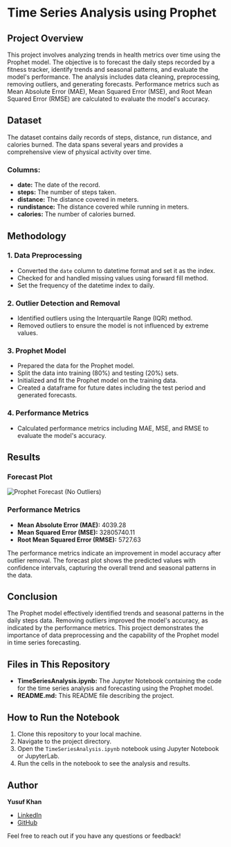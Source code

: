 # Time Series Analysis using Prophet

## Project Overview

This project involves analyzing trends in health metrics over time using the Prophet model. The objective is to forecast the daily steps recorded by a fitness tracker, identify trends and seasonal patterns, and evaluate the model's performance. The analysis includes data cleaning, preprocessing, removing outliers, and generating forecasts. Performance metrics such as Mean Absolute Error (MAE), Mean Squared Error (MSE), and Root Mean Squared Error (RMSE) are calculated to evaluate the model's accuracy.

## Dataset

The dataset contains daily records of steps, distance, run distance, and calories burned. The data spans several years and provides a comprehensive view of physical activity over time.

### Columns:
- **date:** The date of the record.
- **steps:** The number of steps taken.
- **distance:** The distance covered in meters.
- **rundistance:** The distance covered while running in meters.
- **calories:** The number of calories burned.

## Methodology

### 1. Data Preprocessing
- Converted the `date` column to datetime format and set it as the index.
- Checked for and handled missing values using forward fill method.
- Set the frequency of the datetime index to daily.

### 2. Outlier Detection and Removal
- Identified outliers using the Interquartile Range (IQR) method.
- Removed outliers to ensure the model is not influenced by extreme values.

### 3. Prophet Model
- Prepared the data for the Prophet model.
- Split the data into training (80%) and testing (20%) sets.
- Initialized and fit the Prophet model on the training data.
- Created a dataframe for future dates including the test period and generated forecasts.

### 4. Performance Metrics
- Calculated performance metrics including MAE, MSE, and RMSE to evaluate the model's accuracy.

## Results

### Forecast Plot

![Prophet Forecast (No Outliers)](path/to/your/forecast_plot.png)

### Performance Metrics

- **Mean Absolute Error (MAE):** 4039.28
- **Mean Squared Error (MSE):** 32805740.11
- **Root Mean Squared Error (RMSE):** 5727.63

The performance metrics indicate an improvement in model accuracy after outlier removal. The forecast plot shows the predicted values with confidence intervals, capturing the overall trend and seasonal patterns in the data.

## Conclusion

The Prophet model effectively identified trends and seasonal patterns in the daily steps data. Removing outliers improved the model's accuracy, as indicated by the performance metrics. This project demonstrates the importance of data preprocessing and the capability of the Prophet model in time series forecasting.

## Files in This Repository

- **TimeSeriesAnalysis.ipynb:** The Jupyter Notebook containing the code for the time series analysis and forecasting using the Prophet model.
- **README.md:** This README file describing the project.

## How to Run the Notebook

1. Clone this repository to your local machine.
2. Navigate to the project directory.
3. Open the `TimeSeriesAnalysis.ipynb` notebook using Jupyter Notebook or JupyterLab.
4. Run the cells in the notebook to see the analysis and results.

## Author

**Yusuf Khan**

- [LinkedIn](https://www.linkedin.com/in/yusufkhan)
- [GitHub](https://github.com/yusufkhan)

Feel free to reach out if you have any questions or feedback!

